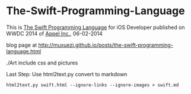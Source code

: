 The-Swift-Programming-Language
==============================

This is [The Swift Programming Language][1] for iOS Developer published on WWDC 2014 of [Appel Inc.][2], 06-02-2014

blog page at http://muxuezi.github.io/posts/the-swift-programming-language.html

./Art include css and pictures

Last Step: Use html2text.py convert to markdown

`html2text.py swift.html --ignore-links --ignore-images > swift.md`

[1]: https://developer.apple.com/library/prerelease/ios/documentation/Swift/Conceptual/Swift_Programming_Language/ "The Swift Programming Language"
[2]: https://www.apple.com "Appel Inc."
